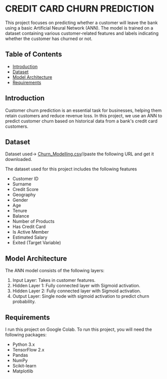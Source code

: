 # CREDIT CARD CHURN PREDICTION
This project focuses on predicting whether a customer will leave the bank using a basic Artificial Neural Network (ANN). The model is trained on a dataset containing various customer-related features and labels indicating whether the customer has churned or not.

## Table of Contents
- [Introduction](#introduction)
- [Dataset](#dataset)
- [Model Architecture](#model-architecture)
- [Requirements](#requirements)
## Introduction

Customer churn prediction is an essential task for businesses, helping them retain customers and reduce revenue loss. In this project, we use an ANN to predict customer churn based on historical data from a bank's credit card customers.

## Dataset
Dataset used->
[Churn_Modelling.csv](https://github.com/user-attachments/files/19039302/Churn_Modelling.csv)//paste the following URL and get it downloaded.

The dataset used for this project includes the following features
- Customer ID
- Surname
- Credit Score
- Geography
- Gender
- Age
- Tenure
- Balance
- Number of Products
- Has Credit Card
- Is Active Member
- Estimated Salary
- Exited (Target Variable)

## Model Architecture

The ANN model consists of the following layers:
1. Input Layer: Takes in customer features.
2. Hidden Layer 1: Fully connected layer with Sigmoid activation.
3. Hidden Layer 2: Fully connected layer with Sigmoid activation.
4. Output Layer: Single node with sigmoid activation to predict churn probability.

## Requirements
I run this project on Google Colab.
To run this project, you will need the following packages:
- Python 3.x
- TensorFlow 2.x
- Pandas
- NumPy
- Scikit-learn
- Matplotlib
